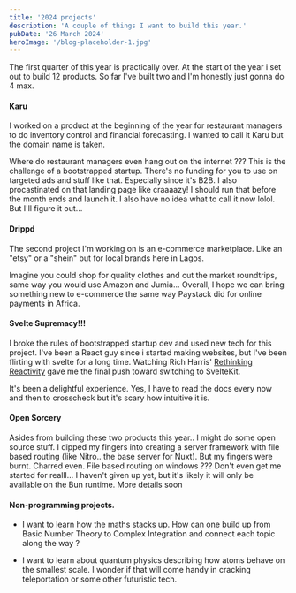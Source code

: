 ```yaml
---
title: '2024 projects'
description: 'A couple of things I want to build this year.'
pubDate: '26 March 2024'
heroImage: '/blog-placeholder-1.jpg'
---
```


The first quarter of this year is practically over. At the start of the year i set out to build 12
products. So far I've built two and I'm honestly just gonna do 4 max.

#### Karu

I worked on a product at the beginning of the year for restaurant managers to do inventory control
and financial forecasting. I wanted to call it Karu but the domain name is taken.

Where do restaurant managers even hang out on the internet ??? This is the challenge of a
bootstrapped startup. There's no funding for you to use on targeted ads and stuff like that.
Especially since it's B2B. I also procastinated on that landing page like craaaazy! I should run
that before the month ends and launch it. I also have no idea what to call it now lolol. But I'll
figure it out...

#### Drippd

The second project I'm working on is an e-commerce marketplace. Like an "etsy" or a "shein" but for
local brands here in Lagos.

Imagine you could shop for quality clothes and cut the market roundtrips, same way you would use
Amazon and Jumia... Overall, I hope we can bring something new to e-commerce the same way Paystack
did for online payments in Africa.

#### Svelte Supremacy!!!

I broke the rules of bootstrapped startup dev and used new tech for this project. I've been a React
guy since i started making websites, but I've been flirting with svelte for a long time. Watching
Rich Harris' [Rethinking Reactivity]("https://www.youtube.com/watch?v=AdNJ3fydeao") gave me the
final push toward switching to SvelteKit.

It's been a delightful experience. Yes, I have to read the docs every now and then to crosscheck but
it's scary how intuitive it is.

#### Open Sorcery

Asides from building these two products this year.. I might do some open source stuff. I dipped my
fingers into creating a server framework with file based routing (like Nitro.. the base server for
Nuxt). But my fingers were burnt. Charred even. File based routing on windows ??? Don't even get me
started for realll... I haven't given up yet, but it's likely it will only be available on the Bun
runtime. More details soon

#### Non-programming projects.

- I want to learn how the maths stacks up. How can one build up from Basic Number Theory to Complex
  Integration and connect each topic along the way ?

- I want to learn about quantum physics describing how atoms behave on the smallest scale. I wonder
  if that will come handy in cracking teleportation or some other futuristic tech.
